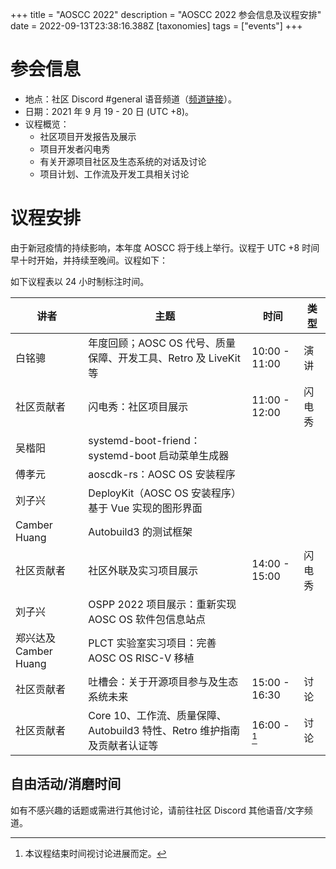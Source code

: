 +++
title = "AOSCC 2022"
description = "AOSCC 2022 参会信息及议程安排"
date = 2022-09-13T23:38:16.388Z
[taxonomies]
tags = ["events"]
+++

# 参会信息

- 地点：社区 Discord #general 语音频道（[频道链接](https://discord.gg/VYPHgt9)）。
- 日期：2021 年 9 月 19 - 20 日 (UTC +8)。
- 议程概览：
	- 社区项目开发报告及展示
	- 项目开发者闪电秀
	- 有关开源项目社区及生态系统的对话及讨论
	- 项目计划、工作流及开发工具相关讨论

# 议程安排

由于新冠疫情的持续影响，本年度 AOSCC 将于线上举行。议程于 UTC +8 时间早十时开始，并持续至晚间。议程如下：

如下议程表以 24 小时制标注时间。

| 讲者                    | 主题                                                                                                   | 时间          | 类型   |
|-------------------------|--------------------------------------------------------------------------------------------------------|---------------|--------|
| 白铭骢                  | 年度回顾；AOSC OS 代号、质量保障、开发工具、Retro 及 LiveKit 等                                        | 10:00 - 11:00 | 演讲   |
| 社区贡献者              | 闪电秀：社区项目展示                                                                                   | 11:00 - 12:00 | 闪电秀 |
| 吴楷阳                  | systemd-boot-friend：systemd-boot 启动菜单生成器                                                       |               |        |
| 傅孝元                  | aoscdk-rs：AOSC OS 安装程序                                                                            |               |        |
| 刘子兴                  | DeployKit（AOSC OS 安装程序）基于 Vue 实现的图形界面                                                   |               |        |
| Camber Huang            | Autobuild3 的测试框架                                                                                  |               |        |
| 社区贡献者              | 社区外联及实习项目展示                                                                                 | 14:00 - 15:00 | 闪电秀 |
| 刘子兴                  | OSPP 2022 项目展示：重新实现 AOSC OS 软件包信息站点                                                    |               |        |
| 郑兴达及 Camber Huang   | PLCT 实验室实习项目：完善 AOSC OS RISC-V 移植                                                          |               |        |
| 社区贡献者              | 吐槽会：关于开源项目参与及生态系统未来                                                                 | 15:00 - 16:30 | 讨论   |
| 社区贡献者              | Core 10、工作流、质量保障、Autobuild3 特性、Retro 维护指南及贡献者认证等                               | 16:00 - [^1]  | 讨论   |

[^1]: 本议程结束时间视讨论进展而定。

## 自由活动/消磨时间

如有不感兴趣的话题或需进行其他讨论，请前往社区 Discord 其他语音/文字频道。
